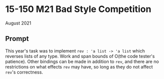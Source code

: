 # 15-150 M21 Bad Style Competition

August 2021


## Prompt
This year's task was to implement `rev : 'a list -> 'a list` which reverses lists of any type. Work and span bounds of O(the code tester's patience). Other bindings can be made in addition to `rev`, and there are no restrictions on what effects `rev` may have, so long as they do not affect `rev`'s correctness.
